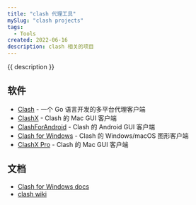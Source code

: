 ```yaml
---
title: "clash 代理工具"
mySlug: "clash projects"
tags:
  - Tools
created: 2022-06-16
description: clash 相关的项目
---
```


{{ description }}

## 软件
- [Clash](https://github.com/Dreamacro/clash) -  一个 Go 语言开发的多平台代理客户端
- [ClashX](https://github.com/yichengchen/clashX) - Clash 的 Mac GUI 客户端
- [ClashForAndroid](https://github.com/Kr328/ClashForAndroid) - Clash 的 Android GUI 客户端
- [Clash for Windows](https://github.com/Fndroid/clash_for_windows_pkg) - Clash 的 Windows/macOS 图形客户端
- [ClashX Pro](https://install.appcenter.ms/users/clashx/apps/clashx-pro/distribution_groups/public) - Clash 的 Mac GUI 客户端

## 文档
- [Clash for Windows docs](https://docs.cfw.lbyczf.com/)
- [clash wiki](https://lancellc.gitbook.io/clash/)
